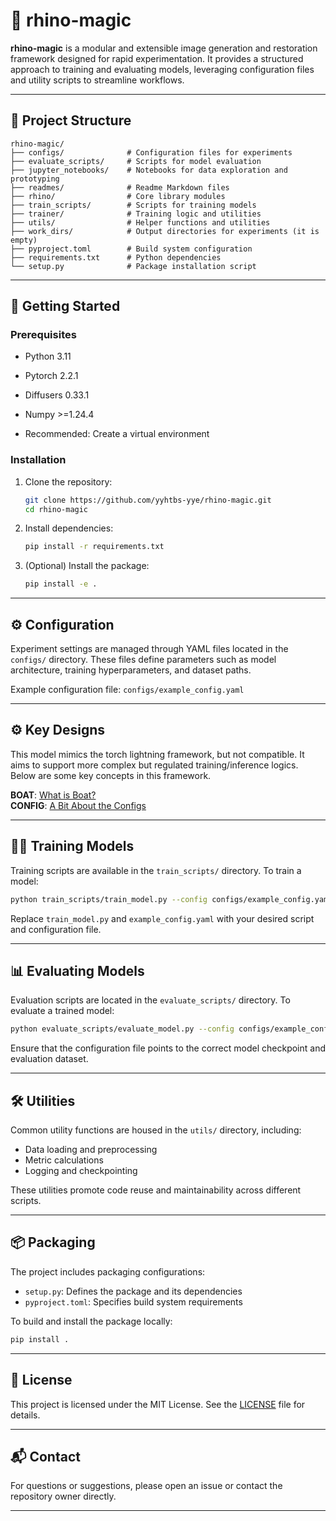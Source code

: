 # 🦏 rhino-magic

**rhino-magic** is a modular and extensible image generation and restoration framework designed for rapid experimentation. It provides a structured approach to training and evaluating models, leveraging configuration files and utility scripts to streamline workflows.

---

## 📁 Project Structure

```
rhino-magic/
├── configs/              # Configuration files for experiments
├── evaluate_scripts/     # Scripts for model evaluation
├── jupyter_notebooks/    # Notebooks for data exploration and prototyping
├── readmes/              # Readme Markdown files
├── rhino/                # Core library modules
├── train_scripts/        # Scripts for training models
├── trainer/              # Training logic and utilities
├── utils/                # Helper functions and utilities
├── work_dirs/            # Output directories for experiments (it is empty)
├── pyproject.toml        # Build system configuration
├── requirements.txt      # Python dependencies
└── setup.py              # Package installation script
```

---

## 🚀 Getting Started

### Prerequisites

* Python 3.11
* Pytorch 2.2.1
* Diffusers 0.33.1
* Numpy >=1.24.4

* Recommended: Create a virtual environment

### Installation

1. Clone the repository:

   ```bash
   git clone https://github.com/yyhtbs-yye/rhino-magic.git
   cd rhino-magic
   ```

2. Install dependencies:

   ```bash
   pip install -r requirements.txt
   ```

3. (Optional) Install the package:

   ```bash
   pip install -e .
   ```

---

## ⚙️ Configuration

Experiment settings are managed through YAML files located in the `configs/` directory. These files define parameters such as model architecture, training hyperparameters, and dataset paths.

Example configuration file: `configs/example_config.yaml`

---

## ⚙️ Key Designs

This model mimics the torch lightning framework, but not compatible. It aims to support more complex but regulated training/inference logics. Below are some key concepts in this framework.

**BOAT**: [What is Boat?](readmes/what-is-boat.md)  
**CONFIG**: [A Bit About the Configs](readmes/config-design.md)

---

## 🏋️‍♂️ Training Models

Training scripts are available in the `train_scripts/` directory. To train a model:

```bash
python train_scripts/train_model.py --config configs/example_config.yaml
```

Replace `train_model.py` and `example_config.yaml` with your desired script and configuration file.

---

## 📊 Evaluating Models

Evaluation scripts are located in the `evaluate_scripts/` directory. To evaluate a trained model:

```bash
python evaluate_scripts/evaluate_model.py --config configs/example_config.yaml
```

Ensure that the configuration file points to the correct model checkpoint and evaluation dataset.

---

## 🛠️ Utilities

Common utility functions are housed in the `utils/` directory, including:

* Data loading and preprocessing
* Metric calculations
* Logging and checkpointing

These utilities promote code reuse and maintainability across different scripts.

---

## 📦 Packaging

The project includes packaging configurations:

* `setup.py`: Defines the package and its dependencies
* `pyproject.toml`: Specifies build system requirements

To build and install the package locally:

```bash
pip install .
```

---

## 📄 License

This project is licensed under the MIT License. See the [LICENSE](LICENSE) file for details.

---

## 📬 Contact

For questions or suggestions, please open an issue or contact the repository owner directly.

---
